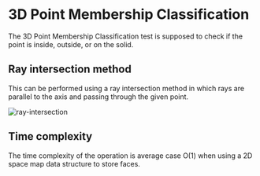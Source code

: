 # 3D Point Membership Classification
The 3D Point Membership Classification test is supposed to check if the point is inside, outside, or on the solid. 

## Ray intersection method
This can be performed using a ray intersection method in which rays are parallel to the axis and passing through the given point. 

![ray-intersection](https://github.com/paragpathak2006/pmc/assets/31978917/79f8b9a0-4c98-48ce-b360-980624432a6d)

## Time complexity
The time complexity of the operation is average case O(1) when using a 2D space map data structure to store faces.
